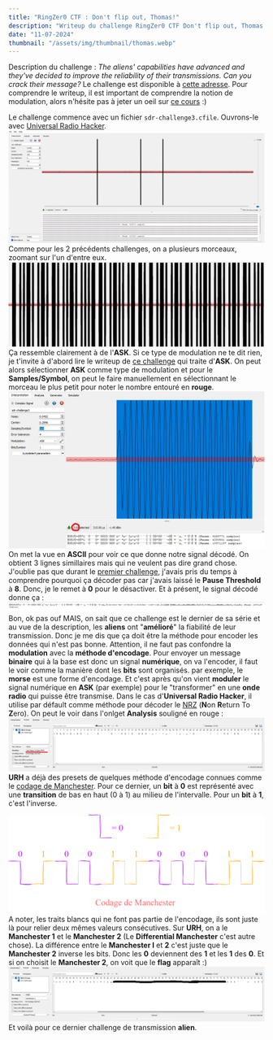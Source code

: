```yaml
---
title: "RingZer0 CTF : Don't flip out, Thomas!"
description: "Writeup du challenge RingZer0 CTF Don't flip out, Thomas!"
date: "11-07-2024"
thumbnail: "/assets/img/thumbnail/thomas.webp"
---
```

Description du challenge : *The aliens' capabilities have advanced and they've decided to improve the reliability of their transmissions. Can you crack their message?*
Le challenge est disponible à [cette adresse](https://ringzer0ctf.com/challenges/334).
Pour comprendre le writeup, il est important de comprendre la notion de modulation, alors n'hésite pas à jeter un oeil sur [ce cours](../Radio/Radio%20Basics/modulation.html) :) 

Le challenge commence avec un fichier `sdr-challenge3.cfile`. 
Ouvrons-le avec [Universal Radio Hacker](https://github.com/jopohl/urh). 
![Universal Radio Hacker](../../assets/img/pages/writeups/thomas/thomas1.webp)
Comme pour les 2 précédents challenges, on a plusieurs morceaux, zoomant sur l'un d'entre eux. 
![Universal Radio Hacker](../../assets/img/pages/writeups/thomas/thomas2.webp)
Ça ressemble clairement à de l'**ASK**. Si ce type de modulation ne te dit rien, je t'invite à d'abord lire le writeup de [ce challenge](ringzer0-you-turn-me-on-and-off.html) qui traite d'**ASK**. 
On peut alors sélectionner **ASK** comme type de modulation et pour le **Samples/Symbol**, on peut le faire manuellement en sélectionnant le morceau le plus petit pour noter le nombre entouré en **rouge**.
![Universal Radio Hacker](../../assets/img/pages/writeups/thomas/thomas3.webp)
On met la vue en **ASCII** pour voir ce que donne notre signal décodé. On obtient 3 lignes simillaires mais qui ne veulent pas dire grand chose. 
J'oublie pas que durant le [premier challenge](ringzer0-you-turn-me-on-and-off.html), j'avais pris du temps à comprendre pourquoi ça décoder pas car j'avais laissé le **Pause Threshold** à **8**. Donc, je le remet à **0** pour le désactiver. Et à présent, le signal décodé donne ça : 
![Universal Radio Hacker](../../assets/img/pages/writeups/thomas/thomas4.webp)
Bon, ok pas ouf MAIS, on sait que ce challenge est le dernier de sa série et au vue de la description, les **aliens** ont "**amélioré**" la fiabilité de leur transmission. 
Donc je me dis que ça doit être la méthode pour encoder les données qui n'est pas bonne.
Attention, il ne faut pas confondre la **modulation** avec la **méthode d'encodage**. 
Pour envoyer un message **binaire** qui à la base est donc un signal **numérique**, on va l'encoder, il faut le voir comme la manière dont les **bits** sont organisés. par exemple, le **morse** est une forme d'encodage.
Et c'est après qu'on vient **moduler** le signal numérique en **ASK** (par exemple) pour le "transformer" en une **onde radio** qui puisse être transmise. 
Dans le cas d'**Universal Radio Hacker**, il utilise par défault comme méthode pour décoder le [NRZ](https://fr.wikipedia.org/wiki/Non_Return_to_Zero) (**N**on **R**eturn To **Z**ero). On peut le voir dans l'onlget **Analysis** souligné en rouge : 
![Universal Radio Hacker](../../assets/img/pages/writeups/thomas/thomas5.webp)
**URH** a déjà des presets de quelques méthode d'encodage connues comme le [codage de Manchester](https://fr.wikipedia.org/wiki/Codage_Manchester). Pour ce dernier, un **bit** à **0** est représenté avec une **transition** de bas en haut (0 à 1) au milieu de l'intervalle. Pour un **bit** à **1**, c'est l'inverse.

![Schema Codage de Manchester](../../assets/img/pages/writeups/thomas/thomas6.svg)
A noter, les traits blancs qui ne font pas partie de l'encodage, ils sont juste là pour relier deux mêmes valeurs consécutives.
Sur **URH**, on a le **Manchester 1** et le **Manchester 2** (Le **Differential Manchester** c'est autre chose). 
La différence entre le **Manchester I** et **2** c'est juste que le **Manchester 2** inverse les bits. Donc les **0** deviennent des **1** et les **1** des **0**.
Et si on choisit le **Manchester 2**, on voit que le **flag** apparaît :)
![Universal Radio Hacker](../../assets/img/pages/writeups/thomas/thomas7.webp)
Et voilà pour ce dernier challenge de transmission **alien**.

